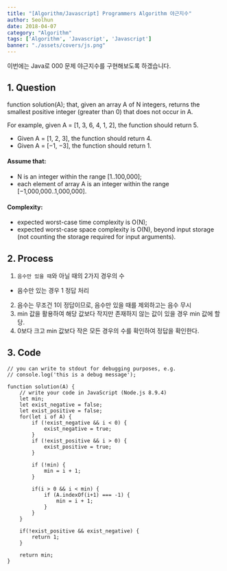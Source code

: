 ```yaml
---
title: "[Algorithm/Javascript] Programmers Algorithm 야근지수"
author: Seolhun
date: 2018-04-07
category: "Algorithm"
tags: ['Algorithm', 'Javascript', 'Javascript']
banner: "./assets/covers/js.png"
---
```

이번에는 Java로 000 문제 야근지수를 구현해보도록 하겠습니다.
[]()


## 1. Question
function solution(A);
that, given an array A of N integers, returns the smallest positive integer (greater than 0) that does not occur in A.

For example, given A = [1, 3, 6, 4, 1, 2], the function should return 5.
- Given A = [1, 2, 3], the function should return 4.
- Given A = [−1, −3], the function should return 1.

#### Assume that:
- N is an integer within the range [1..100,000];
- each element of array A is an integer within the range [−1,000,000..1,000,000].

#### Complexity:
- expected worst-case time complexity is O(N);
- expected worst-case space complexity is O(N), beyond input storage (not counting the storage required for input arguments).

## 2. Process
1. `음수만 있을 때`와 아닐 때의 2가지 경우의 수
  - 음수만 있는 경우 1 정답 처리
2. 음수는 무조건 1이 정답이므로, 음수만 있을 때를 제외하고는 음수 무시
3. min 값을 활용하여 해당 값보다 작지만 존재하지 않는 값이 있을 경우 min 값에 할당.
4. 0보다 크고 min 값보다 작은 모든 경우의 수를 확인하여 정답을 확인한다.

## 3. Code
```tsx
// you can write to stdout for debugging purposes, e.g.
// console.log('this is a debug message');

function solution(A) {
    // write your code in JavaScript (Node.js 8.9.4)
    let min;
    let exist_negative = false;
    let exist_positive = false;
    for(let i of A) {
        if (!exist_negative && i < 0) {
            exist_negative = true;
        }
        if (!exist_positive && i > 0) {
            exist_positive = true;
        }

        if (!min) {
            min = i + 1;
        }

        if(i > 0 && i < min) {
            if (A.indexOf(i+1) === -1) {
                min = i + 1;
            }
        }
    }

    if(!exist_positive && exist_negative) {
        return 1;
    }

    return min;
}
```
